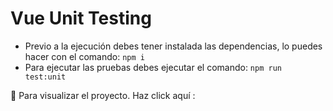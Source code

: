 # Vue Unit Testing

- Previo a la ejecución debes tener instalada las dependencias, lo puedes hacer con el comando: `npm i`
- Para ejecutar las pruebas debes ejecutar el comando: `npm run test:unit`

📍 Para visualizar el proyecto.
Haz click aquí :